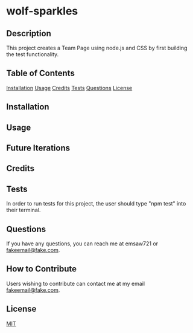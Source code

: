 # wolf-sparkles

## Description 
This project creates a Team Page using node.js and CSS by first building the test functionality.

## Table of Contents 
[Installation](#installation)
[Usage](#usage)
[Credits](#credits)
[Tests](#tests)
[Questions](#questions)
[License](#license)

## Installation 

## Usage 

## Future Iterations 

## Credits 

## Tests
In order to run tests for this project, the user should type "npm test" into their terminal. 

## Questions 
If you have any questions, you can reach me at emsaw721 or fakeemail@fake.com. 

## How to Contribute 
Users wishing to contribute can contact me at my email fakeemail@fake.com. 
## License 
<a href='https://opensource.org/licenses/MIT/'>MIT</a> 